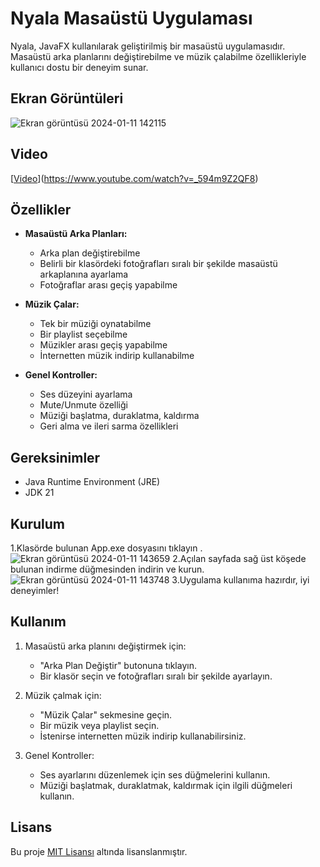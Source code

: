 # Nyala Masaüstü Uygulaması

Nyala, JavaFX kullanılarak geliştirilmiş bir masaüstü uygulamasıdır. Masaüstü arka planlarını değiştirebilme ve müzik çalabilme özellikleriyle kullanıcı dostu bir deneyim sunar.
## Ekran Görüntüleri

![Ekran görüntüsü 2024-01-11 142115](https://github.com/Soresta/BackgroundChangerWithMusicPlayerApp/assets/112137968/e8bf8598-172c-46e1-9155-96bb0aa1a283)

## Video

[[Video](url)](https://www.youtube.com/watch?v=_594m9Z2QF8)

## Özellikler

- **Masaüstü Arka Planları:**
  - Arka plan değiştirebilme
  - Belirli bir klasördeki fotoğrafları sıralı bir şekilde masaüstü arkaplanına ayarlama
  - Fotoğraflar arası geçiş yapabilme

- **Müzik Çalar:**
  - Tek bir müziği oynatabilme
  - Bir playlist seçebilme
  - Müzikler arası geçiş yapabilme
  - İnternetten müzik indirip kullanabilme

- **Genel Kontroller:**
  - Ses düzeyini ayarlama
  - Mute/Unmute özelliği
  - Müziği başlatma, duraklatma, kaldırma
  - Geri alma ve ileri sarma özellikleri

## Gereksinimler

- Java Runtime Environment (JRE)
- JDK 21

## Kurulum
1.Klasörde bulunan App.exe dosyasını tıklayın . 
![Ekran görüntüsü 2024-01-11 143659](https://github.com/Soresta/BackgroundChangerWithMusicPlayerApp/assets/112137968/54934065-84d3-49ac-8528-76b95c2e2131)
2.Açılan sayfada sağ üst köşede bulunan indirme düğmesinden indirin ve kurun.
![Ekran görüntüsü 2024-01-11 143748](https://github.com/Soresta/BackgroundChangerWithMusicPlayerApp/assets/112137968/17af0f31-97e5-4b94-9807-e75e00767b73)
3.Uygulama kullanıma hazırdır, iyi deneyimler!

## Kullanım

1. Masaüstü arka planını değiştirmek için:
   - "Arka Plan Değiştir" butonuna tıklayın.
   - Bir klasör seçin ve fotoğrafları sıralı bir şekilde ayarlayın.

2. Müzik çalmak için:
   - "Müzik Çalar" sekmesine geçin.
   - Bir müzik veya playlist seçin.
   - İstenirse internetten müzik indirip kullanabilirsiniz.

3. Genel Kontroller:
   - Ses ayarlarını düzenlemek için ses düğmelerini kullanın.
   - Müziği başlatmak, duraklatmak, kaldırmak için ilgili düğmeleri kullanın.
## Lisans

Bu proje [MIT Lisansı](LICENSE) altında lisanslanmıştır.
